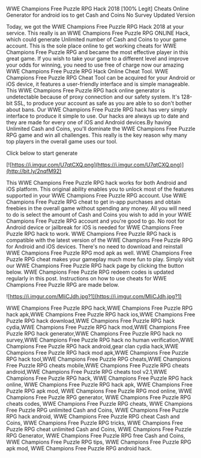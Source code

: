 WWE Champions Free Puzzle RPG Hack 2018 [100% Legit] Cheats Online Generator for android ios to get Cash and Coins No Survey Updated Version

Today, we got the WWE Champions Free Puzzle RPG Hack 2018 at your service. This really is an WWE Champions Free Puzzle RPG ONLINE Hack, which could generate Unlimited number of Cash and Coins to your game account. This is the sole place online to get working cheats for WWE Champions Free Puzzle RPG and became the most effective player in this great game. If you wish to take your game to a different level and improve your odds for winning, you need to use free of charge now our amazing WWE Champions Free Puzzle RPG Hack Online Cheat Tool. WWE Champions Free Puzzle RPG Cheat Tool can be acquired for your Android or iOS device, it features a user-friendly interface and is simple manageable. This WWE Champions Free Puzzle RPG hack online generator is undetectable because of proxy connection and our safety system. It's 128-bit SSL, to produce your account as safe as you are able to so don't bother about bans. Our WWE Champions Free Puzzle RPG hack has very simply interface to produce it simple to use. Our hacks are always up to date and they are made for every one of iOS and Android devices.By having Unlimited Cash and Coins, you'll dominate the WWE Champions Free Puzzle RPG game and win all challenges. This really is the key reason why many top players in the overall game uses our tool.

Click below to start generate

[![https://i.imgur.com/U7qtCXQ.png](https://i.imgur.com/U7qtCXQ.png)](http://bit.ly/2nqfM92)

This WWE Champions Free Puzzle RPG hack works for both Android and iOS platform. This original ability enables you to unlock most of the features supported in your WWE Champions Free Puzzle RPG account. Use WWE Champions Free Puzzle RPG cheat to get in-app purchases and obtain freebies in the overall game without spending any money. All you will need to do is select the amount of Cash and Coins you wish to add in your WWE Champions Free Puzzle RPG account and you're good to go. No root for Android device or jailbreak for iOS is needed for WWE Champions Free Puzzle RPG hack to work. WWE Champions Free Puzzle RPG hack is compatible with the latest version of the WWE Champions Free Puzzle RPG for Android and iOS devices. There's no need to download and reinstall WWE Champions Free Puzzle RPG mod apk as well. WWE Champions Free Puzzle RPG cheat makes your gameplay much more fun to play. Simply visit our WWE Champions Free Puzzle RPG hack page by clicking the button below. WWE Champions Free Puzzle RPG redeem codes is updated regularly in this post. Instructions on how to use cheats for WWE Champions Free Puzzle RPG are made below.

![https://i.imgur.com/MliCJdh.jpg?1](https://i.imgur.com/MliCJdh.jpg?1)

WWE Champions Free Puzzle RPG hack,WWE Champions Free Puzzle RPG hack apk,WWE Champions Free Puzzle RPG hack ios,WWE Champions Free Puzzle RPG hack download,WWE Champions Free Puzzle RPG hack cydia,WWE Champions Free Puzzle RPG hack mod,WWE Champions Free Puzzle RPG hack generator,WWE Champions Free Puzzle RPG hack no survey,WWE Champions Free Puzzle RPG hack no human verification,WWE Champions Free Puzzle RPG hack android,gear clan cydia hack,WWE Champions Free Puzzle RPG hack mod apk,WWE Champions Free Puzzle RPG hack tool,WWE Champions Free Puzzle RPG cheats,WWE Champions Free Puzzle RPG cheats mobile,WWE Champions Free Puzzle RPG cheats android,WWE Champions Free Puzzle RPG cheats tool v2.1,WWE Champions Free Puzzle RPG hack, WWE Champions Free Puzzle RPG hack online, WWE Champions Free Puzzle RPG hack apk, WWE Champions Free Puzzle RPG apk mod, WWE Champions Free Puzzle RPG mod online, WWE Champions Free Puzzle RPG generator, WWE Champions Free Puzzle RPG cheats codes, WWE Champions Free Puzzle RPG cheats, WWE Champions Free Puzzle RPG unlimited Cash and Coins, WWE Champions Free Puzzle RPG hack android, WWE Champions Free Puzzle RPG cheat Cash and Coins, WWE Champions Free Puzzle RPG tricks, WWE Champions Free Puzzle RPG cheat unlimited Cash and Coins, WWE Champions Free Puzzle RPG Generator, WWE Champions Free Puzzle RPG free Cash and Coins, WWE Champions Free Puzzle RPG tips, WWE Champions Free Puzzle RPG apk mod, WWE Champions Free Puzzle RPG android hack.
